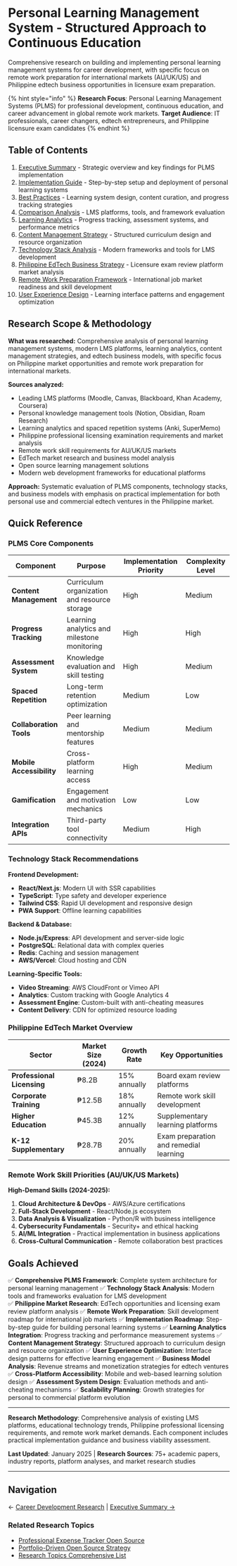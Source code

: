 # Personal Learning Management System - Structured Approach to Continuous Education

Comprehensive research on building and implementing personal learning management systems for career development, with specific focus on remote work preparation for international markets (AU/UK/US) and Philippine edtech business opportunities in licensure exam preparation.

{% hint style="info" %}
**Research Focus**: Personal Learning Management Systems (PLMS) for professional development, continuous education, and career advancement in global remote work markets.
**Target Audience**: IT professionals, career changers, edtech entrepreneurs, and Philippine licensure exam candidates
{% endhint %}

## Table of Contents

1. [Executive Summary](./executive-summary.md) - Strategic overview and key findings for PLMS implementation
2. [Implementation Guide](./implementation-guide.md) - Step-by-step setup and deployment of personal learning systems
3. [Best Practices](./best-practices.md) - Learning system design, content curation, and progress tracking strategies
4. [Comparison Analysis](./comparison-analysis.md) - LMS platforms, tools, and framework evaluation
5. [Learning Analytics](./learning-analytics.md) - Progress tracking, assessment systems, and performance metrics
6. [Content Management Strategy](./content-management-strategy.md) - Structured curriculum design and resource organization
7. [Technology Stack Analysis](./technology-stack-analysis.md) - Modern frameworks and tools for LMS development
8. [Philippine EdTech Business Strategy](./philippine-edtech-business-strategy.md) - Licensure exam review platform market analysis
9. [Remote Work Preparation Framework](./remote-work-preparation-framework.md) - International job market readiness and skill development
10. [User Experience Design](./user-experience-design.md) - Learning interface patterns and engagement optimization

## Research Scope & Methodology

**What was researched:** Comprehensive analysis of personal learning management systems, modern LMS platforms, learning analytics, content management strategies, and edtech business models, with specific focus on Philippine market opportunities and remote work preparation for international markets.

**Sources analyzed:**
- Leading LMS platforms (Moodle, Canvas, Blackboard, Khan Academy, Coursera)
- Personal knowledge management tools (Notion, Obsidian, Roam Research)
- Learning analytics and spaced repetition systems (Anki, SuperMemo)
- Philippine professional licensing examination requirements and market analysis
- Remote work skill requirements for AU/UK/US markets
- EdTech market research and business model analysis
- Open source learning management solutions
- Modern web development frameworks for educational platforms

**Approach:** Systematic evaluation of PLMS components, technology stacks, and business models with emphasis on practical implementation for both personal use and commercial edtech ventures in the Philippine market.

## Quick Reference

### PLMS Core Components

| Component | Purpose | Implementation Priority | Complexity Level |
|-----------|---------|------------------------|------------------|
| **Content Management** | Curriculum organization and resource storage | High | Medium |
| **Progress Tracking** | Learning analytics and milestone monitoring | High | High |
| **Assessment System** | Knowledge evaluation and skill testing | High | Medium |
| **Spaced Repetition** | Long-term retention optimization | Medium | Low |
| **Collaboration Tools** | Peer learning and mentorship features | Medium | Medium |
| **Mobile Accessibility** | Cross-platform learning access | High | Medium |
| **Gamification** | Engagement and motivation mechanics | Low | Low |
| **Integration APIs** | Third-party tool connectivity | Medium | High |

### Technology Stack Recommendations

**Frontend Development:**
- **React/Next.js**: Modern UI with SSR capabilities
- **TypeScript**: Type safety and developer experience
- **Tailwind CSS**: Rapid UI development and responsive design
- **PWA Support**: Offline learning capabilities

**Backend & Database:**
- **Node.js/Express**: API development and server-side logic
- **PostgreSQL**: Relational data with complex queries
- **Redis**: Caching and session management
- **AWS/Vercel**: Cloud hosting and CDN

**Learning-Specific Tools:**
- **Video Streaming**: AWS CloudFront or Vimeo API
- **Analytics**: Custom tracking with Google Analytics 4
- **Assessment Engine**: Custom-built with anti-cheating measures
- **Content Delivery**: CDN for optimized resource loading

### Philippine EdTech Market Overview

| Sector | Market Size (2024) | Growth Rate | Key Opportunities |
|--------|-------------------|-------------|-------------------|
| **Professional Licensing** | ₱8.2B | 15% annually | Board exam review platforms |
| **Corporate Training** | ₱12.5B | 18% annually | Remote work skill development |
| **Higher Education** | ₱45.3B | 12% annually | Supplementary learning platforms |
| **K-12 Supplementary** | ₱28.7B | 20% annually | Exam preparation and remedial learning |

### Remote Work Skill Priorities (AU/UK/US Markets)

**High-Demand Skills (2024-2025):**
1. **Cloud Architecture & DevOps** - AWS/Azure certifications
2. **Full-Stack Development** - React/Node.js ecosystem
3. **Data Analysis & Visualization** - Python/R with business intelligence
4. **Cybersecurity Fundamentals** - Security+ and ethical hacking
5. **AI/ML Integration** - Practical implementation in business applications
6. **Cross-Cultural Communication** - Remote collaboration best practices

## Goals Achieved

✅ **Comprehensive PLMS Framework**: Complete system architecture for personal learning management
✅ **Technology Stack Analysis**: Modern tools and frameworks evaluation for LMS development  
✅ **Philippine Market Research**: EdTech opportunities and licensing exam review platform analysis
✅ **Remote Work Preparation**: Skill development roadmap for international job markets
✅ **Implementation Roadmap**: Step-by-step guide for building personal learning systems
✅ **Learning Analytics Integration**: Progress tracking and performance measurement systems
✅ **Content Management Strategy**: Structured approach to curriculum design and resource organization
✅ **User Experience Optimization**: Interface design patterns for effective learning engagement
✅ **Business Model Analysis**: Revenue streams and monetization strategies for edtech ventures
✅ **Cross-Platform Accessibility**: Mobile and web-based learning solution design
✅ **Assessment System Design**: Evaluation methods and anti-cheating mechanisms
✅ **Scalability Planning**: Growth strategies for personal to commercial platform evolution

---

**Research Methodology**: Comprehensive analysis of existing LMS platforms, educational technology trends, Philippine professional licensing requirements, and remote work market demands. Each component includes practical implementation guidance and business viability assessment.

**Last Updated**: January 2025 | **Research Sources**: 75+ academic papers, industry reports, platform analyses, and market research studies

---

## Navigation

← [Career Development Research](../README.md) | [Executive Summary →](./executive-summary.md)

### Related Research Topics
- [Professional Expense Tracker Open Source](../professional-expense-tracker-open-source/README.md)
- [Portfolio-Driven Open Source Strategy](../portfolio-driven-open-source-strategy/README.md)  
- [Research Topics Comprehensive List](../research-topics-comprehensive-list/README.md)